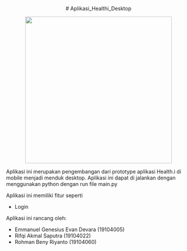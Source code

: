 <p align="center">
 # Aplikasi_Healthi_Desktop </p>
<p align="center">
 <img src="https://user-images.githubusercontent.com/72756374/127510787-a82c8bef-a705-427d-8ba8-3b732cfa1cd2.png" width="400" height="400">
 </p>
Aplikasi ini merupakan pengembangan dari prototype aplikasi Health.i di mobile menjadi menduk desktop. Aplikasi ini dapat di jalankan dengan menggunakan python dengan run file main.py

Aplikasi ini memiliki fitur seperti
 - Login


Aplikasi ini rancang oleh:
- Emmanuel Genesius Evan Devara (19104005)
- Rifqi Akmal Saputra           (19104022)
- Rohman Beny Riyanto           (19104060)

